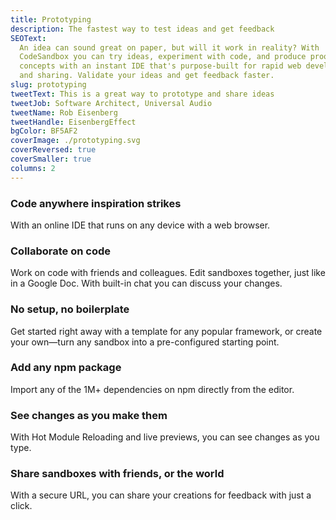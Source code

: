```yaml
---
title: Prototyping
description: The fastest way to test ideas and get feedback
SEOText:
  An idea can sound great on paper, but will it work in reality? With
  CodeSandbox you can try ideas, experiment with code, and produce proof of
  concepts with an instant IDE that's purpose-built for rapid web development
  and sharing. Validate your ideas and get feedback faster.
slug: prototyping
tweetText: This is a great way to prototype and share ideas
tweetJob: Software Architect, Universal Audio
tweetName: Rob Eisenberg
tweetHandle: EisenbergEffect
bgColor: BF5AF2
coverImage: ./prototyping.svg
coverReversed: true
coverSmaller: true
columns: 2
---
```


<div>

### Code anywhere inspiration strikes

With an online IDE that runs on any device with a web browser.

</div>

<div>

### Collaborate on code

Work on code with friends and colleagues. Edit sandboxes together, just like in
a Google Doc. With built-in chat you can discuss your changes.

</div>

<div>

### No setup, no boilerplate

Get started right away with a template for any popular framework, or create your
own—turn any sandbox into a pre-configured starting point.

</div>

<div>

### Add any npm package

Import any of the 1M+ dependencies on npm directly from the editor.

</div>

<div>

### See changes as you make them

With Hot Module Reloading and live previews, you can see changes as you type.

</div>

<div>

### Share sandboxes with friends, or the world

With a secure URL, you can share your creations for feedback with just a click.

</div>
